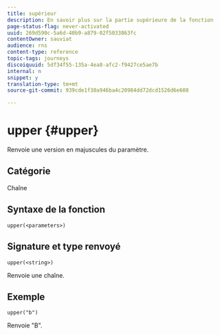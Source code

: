 ```yaml
---
title: supérieur
description: En savoir plus sur la partie supérieure de la fonction
page-status-flag: never-activated
uuid: 269d590c-5a6d-40b9-a879-02f5033863fc
contentOwner: sauviat
audience: rns
content-type: reference
topic-tags: journeys
discoiquuid: 5df34f55-135a-4ea8-afc2-f9427ce5ae7b
internal: n
snippet: y
translation-type: tm+mt
source-git-commit: 939cde1f30a946ba4c20984dd72dcd1526d6e608

---
```



# upper {#upper}

Renvoie une version en majuscules du paramètre.

## Catégorie

Chaîne

## Syntaxe de la fonction

`upper(<parameters>)`

## Signature et type renvoyé

`upper(<string>)`

Renvoie une chaîne.

## Exemple 

`upper("b")`

Renvoie &quot;B&quot;.
